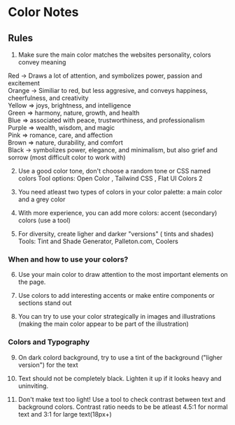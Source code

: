 # Color Notes

## Rules

1.  Make sure the main color matches the websites personality, colors convey meaning

Red -> Draws a lot of attention, and symbolizes power, passion and excitement  
Orange -> Similiar to red, but less aggresive, and conveys happiness, cheerfulness, and creativity  
Yellow => joys, brightness, and intelligence  
Green => harmony, nature, growth, and health  
Blue => associated with peace, trustworthiness, and professionalism  
Purple => wealth, wisdom, and magic  
Pink => romance, care, and affection  
Brown => nature, durability, and comfort  
Black -> symbolizes power, elegance, and minimalism, but also grief and sorrow (most difficult color to work with)  

2. Use a good color tone, don't choose a random tone or CSS named colors
   Tool options: Open Color , Tailwind CSS , Flat UI Colors 2

3. You need atleast two types of colors in your color palette: a main color and a grey color
4. With more experience, you can add more colors: accent (secondary) colors (use a tool)

5. For diversity, create ligher and darker "versions" ( tints and shades)
   Tools: Tint and Shade Generator, Palleton.com, Coolers

### When and how to use your colors?

6.  Use your main color to draw attention to the most important elements on the page.

7.  Use colors to add interesting accents or make entire components or sections stand out

8.  You can try to use your color strategically in images and illustrations (making the main color appear to be part of the illustration)

### Colors and Typography

9.  On dark colord background, try to use a tint of the background ("ligher version") for the text

10. Text should not be completely black. Lighten it up if it looks heavy and uninviting.

11. Don't make text too light! Use a tool to check contrast between text and background colors.
    Contrast ratio needs to be be atleast 4.5:1 for normal text and 3:1 for large text(18px+)
